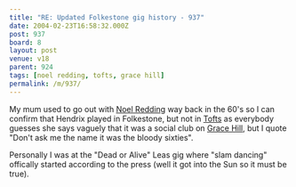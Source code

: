 ```yaml
---
title: "RE: Updated Folkestone gig history - 937"
date: 2004-02-23T16:58:32.000Z
post: 937
board: 8
layout: post
venue: v18
parent: 924
tags: [noel redding, tofts, grace hill]
permalink: /m/937/
---
```

My mum used to go out with <a href="/wiki/noel+redding">Noel Redding</a> way back in the 60's so I can confirm that Hendrix played in Folkestone, but not in <a href="/wiki/tofts">Tofts</a> as everybody guesses she says vaguely that it was a social club on <a href="/wiki/grace+hill">Grace Hill</a>, but I quote "Don't ask me the name it was the bloody sixties".

Personally I was at the "Dead or Alive" Leas gig where "slam dancing" offically started according to the press (well it got into the Sun so it must be true).
